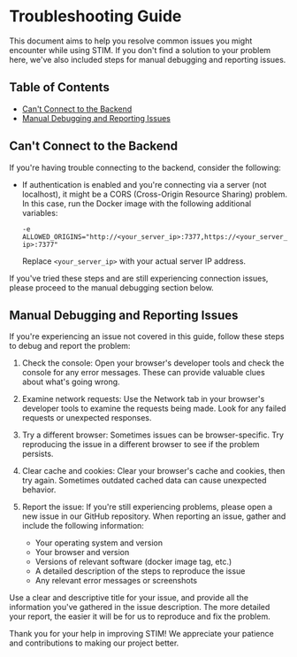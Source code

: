 # Troubleshooting Guide

This document aims to help you resolve common issues you might encounter while using STIM. If you don't find a solution to your problem here, we've also included steps for manual debugging and reporting issues.

## Table of Contents

- [Can't Connect to the Backend](#cant-connect-to-the-backend)
- [Manual Debugging and Reporting Issues](#manual-debugging-and-reporting-issues)

## Can't Connect to the Backend

If you're having trouble connecting to the backend, consider the following:

- If authentication is enabled and you're connecting via a server (not localhost), it might be a CORS (Cross-Origin Resource Sharing) problem. In this case, run the Docker image with the following additional variables:

  `-e ALLOWED_ORIGINS="http://<your_server_ip>:7377,https://<your_server_ip>:7377"`

  Replace `<your_server_ip>` with your actual server IP address.

If you've tried these steps and are still experiencing connection issues, please proceed to the manual debugging section below.

## Manual Debugging and Reporting Issues

If you're experiencing an issue not covered in this guide, follow these steps to debug and report the problem:

1. Check the console: Open your browser's developer tools and check the console for any error messages. These can provide valuable clues about what's going wrong.

2. Examine network requests: Use the Network tab in your browser's developer tools to examine the requests being made. Look for any failed requests or unexpected responses.

3. Try a different browser: Sometimes issues can be browser-specific. Try reproducing the issue in a different browser to see if the problem persists.

4. Clear cache and cookies: Clear your browser's cache and cookies, then try again. Sometimes outdated cached data can cause unexpected behavior.

5. Report the issue: If you're still experiencing problems, please open a new issue in our GitHub repository. When reporting an issue, gather and include the following information:
   - Your operating system and version
   - Your browser and version
   - Versions of relevant software (docker image tag, etc.)
   - A detailed description of the steps to reproduce the issue
   - Any relevant error messages or screenshots

Use a clear and descriptive title for your issue, and provide all the information you've gathered in the issue description. The more detailed your report, the easier it will be for us to reproduce and fix the problem.

Thank you for your help in improving STIM! We appreciate your patience and contributions to making our project better.
